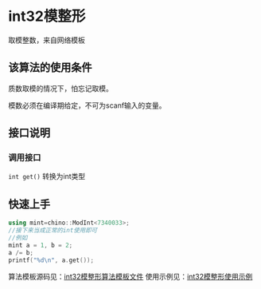 <!--
 * @Author: winterzz1 1002658987@qq.com
 * @Date: 2023-10-15 15:31:48
 * @LastEditors: winterzz1 1002658987@qq.com
 * @LastEditTime: 2023-10-15 22:43:45
 * @FilePath: /chino-acm-template/tutorial/modInt/README.md
 * @Description: 取模整数，来自网络模板
-->

# int32模整形
取模整数，来自网络模板

## 该算法的使用条件

质数取模的情况下，怕忘记取模。

模数必须在编译期给定，不可为scanf输入的变量。

## 接口说明

### 调用接口

`int get()` 转换为int类型


## 快速上手

```c++
using mint=chino::ModInt<7340033>;
//接下来当成正常的int使用即可
//例如
mint a = 1, b = 2;
a /= b;
printf("%d\n", a.get());
```

算法模板源码见：[int32模整形算法模板文件](../../template/math/modInt.h) 
使用示例见：[int32模整形使用示例](../../example/modInt/main.cpp) 